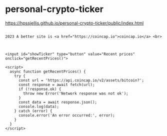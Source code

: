 # personal-crypto-ticker

https://hpssjellis.github.io/personal-crypto-ticker/public/index.html



```

2023 A better site is <a href="https://coincap.io">coincap.io</a> <br>



<input id="showTicker" type="button" value="Recent prices" onclick="getRecentPrices()">

<script>
  async function getRecentPrices() {
    try {
      const url = 'https://api.coincap.io/v2/assets/bitcoin?';
      const response = await fetch(url);
      if (!response.ok) {
        throw new Error('Network response was not ok');
      }
      const data = await response.json();
      console.log(data);
    } catch (error) {
      console.error('An error occurred:', error);
    }
  }
</script>
```
